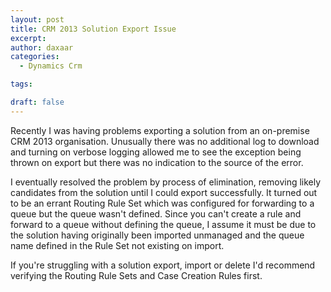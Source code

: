 ```yaml
---
layout: post
title: CRM 2013 Solution Export Issue
excerpt: 
author: daxaar
categories:
  - Dynamics Crm

tags:

draft: false
---
```

Recently I was having problems exporting a solution from an on-premise CRM 2013 organisation.  Unusually there was no additional log to download and turning on verbose logging allowed me to see the exception being thrown on export but there was no indication to the source of the error.

I eventually resolved the problem by process of elimination, removing likely candidates from the solution until I could export successfully.  It turned out to be an errant Routing Rule Set which was configured for forwarding to a queue but the queue wasn't defined.  Since you can't create a rule and forward to a queue without defining the queue, I assume it must be due to the solution having originally been imported unmanaged and the queue name defined in the Rule Set not existing on import.

If you're struggling with a solution export, import or delete I'd recommend verifying the Routing Rule Sets and Case Creation Rules first.
